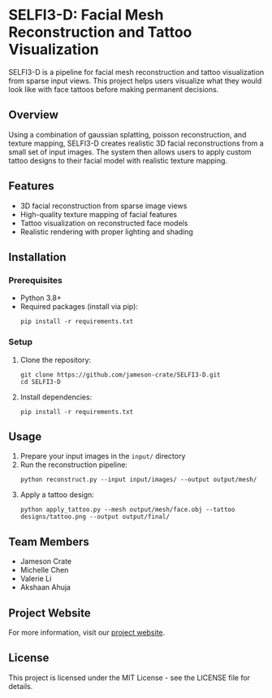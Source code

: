 # SELFI3-D: Facial Mesh Reconstruction and Tattoo Visualization

SELFI3-D is a pipeline for facial mesh reconstruction and tattoo visualization from sparse input views. This project helps users visualize what they would look like with face tattoos before making permanent decisions.

## Overview

Using a combination of gaussian splatting, poisson reconstruction, and texture mapping, SELFI3-D creates realistic 3D facial reconstructions from a small set of input images. The system then allows users to apply custom tattoo designs to their facial model with realistic texture mapping.

## Features

- 3D facial reconstruction from sparse image views
- High-quality texture mapping of facial features
- Tattoo visualization on reconstructed face models
- Realistic rendering with proper lighting and shading

## Installation

### Prerequisites

- Python 3.8+
- Required packages (install via pip):
  ```
  pip install -r requirements.txt
  ```

### Setup

1. Clone the repository:
   ```
   git clone https://github.com/jameson-crate/SELFI3-D.git
   cd SELFI3-D
   ```

2. Install dependencies:
   ```
   pip install -r requirements.txt
   ```

## Usage

1. Prepare your input images in the `input/` directory
2. Run the reconstruction pipeline:
   ```
   python reconstruct.py --input input/images/ --output output/mesh/
   ```
3. Apply a tattoo design:
   ```
   python apply_tattoo.py --mesh output/mesh/face.obj --tattoo designs/tattoo.png --output output/final/
   ```

## Team Members

- Jameson Crate
- Michelle Chen
- Valerie Li
- Akshaan Ahuja

## Project Website

For more information, visit our [project website](https://jameson-crate.github.io/SELFI3-D/).

## License

This project is licensed under the MIT License - see the LICENSE file for details.
